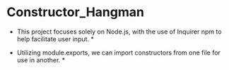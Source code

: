 # Constructor_Hangman

* This project focuses solely on Node.js, with the use of Inquirer npm to help facilitate user input. *

* Utilizing module.exports, we can import constructors from one file for use in another. *

